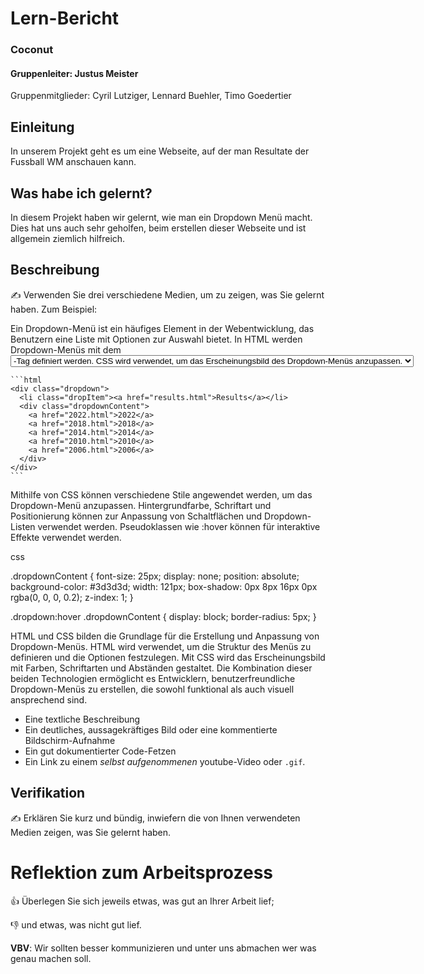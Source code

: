# Lern-Bericht
### Coconut
#### Gruppenleiter: Justus Meister

Gruppenmitglieder: Cyril Lutziger, Lennard Buehler, Timo Goedertier

## Einleitung

In unserem Projekt geht es um eine Webseite, auf der man Resultate der Fussball WM anschauen kann.

## Was habe ich gelernt?

In diesem Projekt haben wir gelernt, wie man ein Dropdown Menü macht. Dies hat uns auch sehr geholfen, beim erstellen dieser Webseite und ist allgemein ziemlich hilfreich.

## Beschreibung

✍️ Verwenden Sie drei verschiedene Medien, um zu zeigen, was Sie gelernt haben. Zum Beispiel:

Ein Dropdown-Menü ist ein häufiges Element in der Webentwicklung, das Benutzern eine Liste mit Optionen zur Auswahl bietet. In HTML werden Dropdown-Menüs mit dem <select>-Element erstellt, während Optionen mit dem <option>-Tag definiert werden. CSS wird verwendet, um das Erscheinungsbild des Dropdown-Menüs anzupassen.

<pre><code>```html
&lt;div class="dropdown"&gt;
  &lt;li class="dropItem"&gt;&lt;a href="results.html"&gt;Results&lt;/a&gt;&lt;/li&gt;
  &lt;div class="dropdownContent"&gt;
    &lt;a href="2022.html"&gt;2022&lt;/a&gt;
    &lt;a href="2018.html"&gt;2018&lt;/a&gt;
    &lt;a href="2014.html"&gt;2014&lt;/a&gt;
    &lt;a href="2010.html"&gt;2010&lt;/a&gt;
    &lt;a href="2006.html"&gt;2006&lt;/a&gt;
  &lt;/div&gt;
&lt;/div&gt;
```
</code></pre>

Mithilfe von CSS können verschiedene Stile angewendet werden, um das Dropdown-Menü anzupassen. Hintergrundfarbe, Schriftart und Positionierung können zur Anpassung von Schaltflächen und Dropdown-Listen verwendet werden. Pseudoklassen wie :hover können für interaktive Effekte verwendet werden.

css

.dropdownContent {
  font-size: 25px;
  display: none;
  position: absolute;
  background-color: #3d3d3d;
  width: 121px;
  box-shadow: 0px 8px 16px 0px rgba(0, 0, 0, 0.2);
  z-index: 1;
}

.dropdown:hover .dropdownContent {
  display: block;
  border-radius: 5px;
}

HTML und CSS bilden die Grundlage für die Erstellung und Anpassung von Dropdown-Menüs. HTML wird verwendet, um die Struktur des Menüs zu definieren und die Optionen festzulegen. Mit CSS wird das Erscheinungsbild mit Farben, Schriftarten und Abständen gestaltet. Die Kombination dieser beiden Technologien ermöglicht es Entwicklern, benutzerfreundliche Dropdown-Menüs zu erstellen, die sowohl funktional als auch visuell ansprechend sind.

* Eine textliche Beschreibung
* Ein deutliches, aussagekräftiges Bild oder eine kommentierte Bildschirm-Aufnahme
* Ein gut dokumentierter Code-Fetzen
* Ein Link zu einem *selbst aufgenommenen* youtube-Video oder `.gif`.

## Verifikation

✍️ Erklären Sie kurz und bündig, inwiefern die von Ihnen verwendeten Medien zeigen, was Sie gelernt haben.

# Reflektion zum Arbeitsprozess

👍 Überlegen Sie sich jeweils etwas, was gut an Ihrer Arbeit lief; 

👎 und etwas, was nicht gut lief.

**VBV**: Wir sollten besser kommunizieren und unter uns abmachen wer was genau machen soll.

